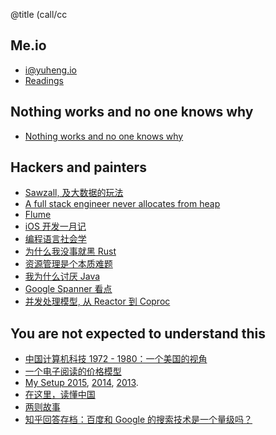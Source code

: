 @title (call/cc

## Me.io

- i@yuheng.io
- [Readings](readings)

## Nothing works and no one knows why

- [Nothing works and no one knows why](articles/nothing-works-and-no-one-knows-why)

## Hackers and painters

- [Sawzall, 及大数据的玩法](articles/sawzall)
- [A full stack engineer never allocates from heap](articles/fullstack)
- [Flume](articles/flume)
- [iOS 开发一月记](articles/ios-dev-one-month)
- [编程语言社会学](articles/proglang-sociology)
- [为什么我没事就黑 Rust](articles/rust-rant-take-two)
- [资源管理是个本质难题](articles/resource-management-is-hard)
- [我为什么讨厌 Java](articles/i-hate-java)
- [Google Spanner 看点](articles/google-spanner-thoughts)
- [并发处理模型, 从 Reactor 到 Coproc](articles/coproc)

## You are not expected to understand this

- [中国计算机科技 1972 - 1980：一个美国的视角](articles/china-cs-legacy)
- [一个电子阅读的价格模型](articles/reader-cost-model)
- [My Setup 2015](/articles/my-setup-2015), [2014](/articles/my-setup-2014), [2013](/articles/my-setup).
- [在这里，读懂中国](/articles/china)
- [两则故事](/articles/two-tales)
- [知乎回答存档：百度和 Google 的搜索技术是一个量级吗？](/articles/google-baidu-tech)

